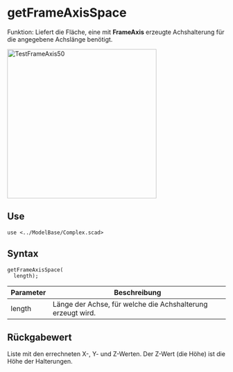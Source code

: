 # getFrameAxisSpace

Funktion: Liefert die Fläche, eine mit __FrameAxis__ erzeugte Achshalterung für die angegebene Achslänge benötigt.

<img width="344" alt="TestFrameAxis50" src="https://user-images.githubusercontent.com/48654609/168169350-8ad37a91-c90a-4ef4-9721-c32ca065ae90.png">

## Use
<pre><code>use &lt;../ModelBase/Complex.scad&gt;</pre></code>

## Syntax
<pre><code>getFrameAxisSpace(
  length);
</pre></code>

| Parameter | Beschreibung |
| ------ | ------ |
| length | Länge der Achse, für welche die Achshalterung erzeugt wird. |

## Rückgabewert
Liste mit den errechneten X-, Y- und Z-Werten. Der Z-Wert (die Höhe) ist die Höhe der Halterungen.

